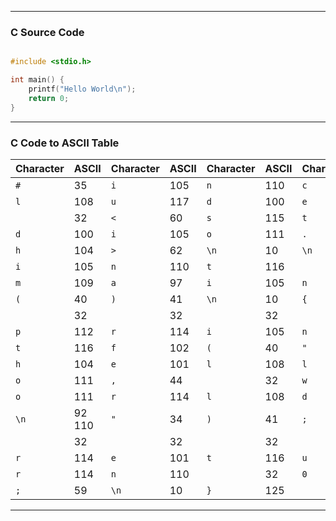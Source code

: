 

---

### C Source Code 

```C

#include <stdio.h>

int main() {
	printf("Hello World\n");
	return 0;
}

```


---

###  C Code to ASCII Table

| Character | ASCII  | Character | ASCII | Character | ASCII | Character | ASCII |
| --------- | ------ | --------- | ----- | --------- | ----- | --------- | ----- |
| `#`       | 35     | `i`       | 105   | `n`       | 110   | `c`       | 99    |
| `l`       | 108    | `u`       | 117   | `d`       | 100   | `e`       | 101   |
|           | 32     | `<`       | 60    | `s`       | 115   | `t`       | 116   |
| `d`       | 100    | `i`       | 105   | `o`       | 111   | `.`       | 46    |
| `h`       | 104    | `>`       | 62    | `\n`      | 10    | `\n`      | 10    |
| `i`       | 105    | `n`       | 110   | `t`       | 116   |           | 32    |
| `m`       | 109    | `a`       | 97    | `i`       | 105   | `n`       | 110   |
| `(`       | 40     | `)`       | 41    | `\n`      | 10    | `{`       | 123   |
|           | 32     |           | 32    |           | 32    |           | 32    |
| `p`       | 112    | `r`       | 114   | `i`       | 105   | `n`       | 110   |
| `t`       | 116    | `f`       | 102   | `(`       | 40    | `"`       | 34    |
| `h`       | 104    | `e`       | 101   | `l`       | 108   | `l`       | 108   |
| `o`       | 111    | `,`       | 44    |           | 32    | `w`       | 119   |
| `o`       | 111    | `r`       | 114   | `l`       | 108   | `d`       | 100   |
| `\n`      | 92 110 | `"`       | 34    | `)`       | 41    | `;`       | 59    |
|           | 32     |           | 32    |           | 32    |           | 32    |
| `r`       | 114    | `e`       | 101   | `t`       | 116   | `u`       | 117   |
| `r`       | 114    | `n`       | 110   |           | 32    | `0`       | 48    |
| `;`       | 59     | `\n`      | 10    | `}`       | 125   |           |       |


---

